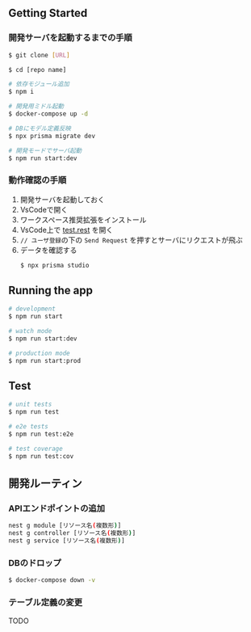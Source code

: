 ## Getting Started

### 開発サーバを起動するまでの手順

```bash
$ git clone [URL]

$ cd [repo name]

# 依存モジュール追加
$ npm i

# 開発用ミドル起動
$ docker-compose up -d

# DBにモデル定義反映
$ npx prisma migrate dev

# 開発モードでサーバ起動
$ npm run start:dev
```

### 動作確認の手順

1. 開発サーバを起動しておく
1. VsCodeで開く
1. ワークスペース推奨拡張をインストール
1. VsCode上で [test.rest](./test.rest) を開く
1. `// ユーザ登録`の下の `Send Request` を押すとサーバにリクエストが飛ぶ
1. データを確認する
   ```bash
   $ npx prisma studio
   ```

## Running the app

```bash
# development
$ npm run start

# watch mode
$ npm run start:dev

# production mode
$ npm run start:prod
```

## Test

```bash
# unit tests
$ npm run test

# e2e tests
$ npm run test:e2e

# test coverage
$ npm run test:cov
```

## 開発ルーティン

### APIエンドポイントの追加

```bash
nest g module [リソース名(複数形)]
nest g controller [リソース名(複数形)]
nest g service [リソース名(複数形)]
```

### DBのドロップ

```bash
$ docker-compose down -v
```

### テーブル定義の変更

TODO
